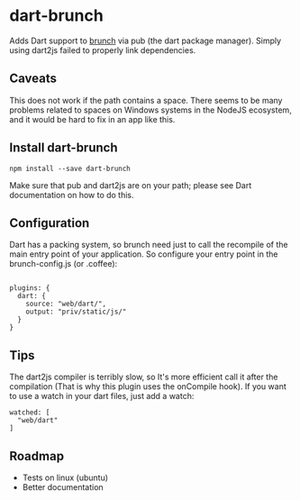 # dart-brunch
Adds Dart support to [brunch](http://brunch.io) via pub (the dart package manager).
Simply using dart2js failed to properly link dependencies.

## Caveats

This does not work if the path contains a space.
There seems to be many problems related to spaces on Windows systems in the NodeJS ecosystem, and it would be hard to fix in an app like this.

## Install dart-brunch
```
npm install --save dart-brunch
```

Make sure that pub and dart2js are on your path; please see Dart documentation on how to do this.

## Configuration
Dart has a packing system, so brunch need just to call the recompile of the main entry point of your application. So configure your entry point in the brunch-config.js (or .coffee):

```

plugins: {
  dart: {
    source: "web/dart/",
    output: "priv/static/js/"
  }
}

```

## Tips
The dart2js compiler is terribly slow, so It's more efficient call it after the compilation (That is why this plugin uses the onCompile hook). If you want to use a watch in your dart files, just add a watch:

```
watched: [
  "web/dart"
]
```

## Roadmap
 - Tests on linux (ubuntu)
 - Better documentation
